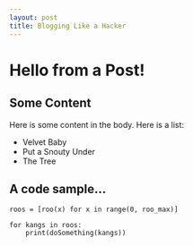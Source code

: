 ```yaml
---
layout: post
title: Blogging Like a Hacker
---
```


Hello from a Post!
===============

Some Content
------------
Here is some content in the body. Here is a list:
* Velvet Baby
* Put a Snouty Under
* The Tree

A code sample...
--------------
```
roos = [roo(x) for x in range(0, roo_max)]

for kangs in roos:
    print(doSomething(kangs))

```
